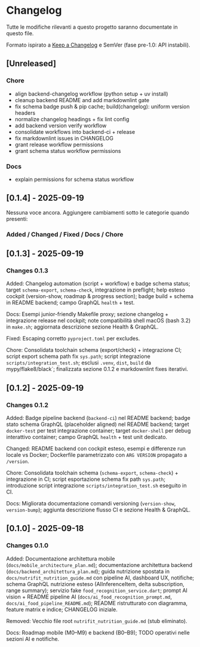 # Changelog

Tutte le modifiche rilevanti a questo progetto saranno documentate in questo file.

Formato ispirato a [Keep a Changelog](https://keepachangelog.com/it-IT/1.1.0/) e SemVer (fase pre-1.0: API instabili).

## [Unreleased]

### Chore
- align backend-changelog workflow (python setup + uv install)
- cleanup backend README and add markdownlint gate
- fix schema badge push & pip cache; build(changelog): uniform version headers
- normalize changelog headings + fix lint config
- add backend version verify workflow
- consolidate workflows into backend-ci + release
- fix markdownlint issues in CHANGELOG
- grant release workflow permissions
- grant schema status workflow permissions

### Docs
- explain permissions for schema status workflow

## [0.1.4] - 2025-09-19

Nessuna voce ancora. Aggiungere cambiamenti sotto le categorie quando presenti:

### Added / Changed / Fixed / Docs / Chore

## [0.1.3] - 2025-09-19

### Changes 0.1.3

Added: Changelog automation (script + workflow) e badge schema status; target `schema-export`, `schema-check`, integrazione in preflight; help esteso cockpit (version-show, roadmap & progress section); badge build + schema in README backend; campo GraphQL `health` + test.

Docs: Esempi junior-friendly Makefile proxy; sezione changelog + integrazione release nel cockpit; note compatibilità shell macOS (bash 3.2) in `make.sh`; aggiornata descrizione sezione Health & GraphQL.

Fixed: Escaping corretto `pyproject.toml` per excludes.

Chore: Consolidata toolchain schema (export/check) + integrazione CI; script export schema path fix `sys.path`; script integrazione `scripts/integration_test.sh`; esclusi `.venv`, `dist`, `build` da mypy/flake8/black`; finalizzata sezione 0.1.2 e markdownlint fixes iterativi.

## [0.1.2] - 2025-09-19

### Changes 0.1.2

Added: Badge pipeline backend (`backend-ci`) nel README backend; badge stato schema GraphQL (placeholder aligned) nel README backend; target `docker-test` per test integrazione container; target `docker-shell` per debug interattivo container; campo GraphQL `health` + test unit dedicato.

Changed: README backend con cockpit esteso, esempi e differenze run locale vs Docker; Dockerfile parametrizzato con `ARG VERSION` propagato a `/version`.

Chore: Consolidata toolchain schema (`schema-export`, `schema-check`) + integrazione in CI; script esportazione schema fix path `sys.path`; introduzione script integrazione `scripts/integration_test.sh` eseguito in CI.

Docs: Migliorata documentazione comandi versioning (`version-show`, `version-bump`); aggiunta descrizione flusso CI e sezione Health & GraphQL.

## [0.1.0] - 2025-09-18

### Changes 0.1.0

Added: Documentazione architettura mobile (`docs/mobile_architecture_plan.md`); documentazione architettura backend (`docs/backend_architettura_plan.md`); guida nutrizione spostata in `docs/nutrifit_nutrition_guide.md` con pipeline AI, dashboard UX, notifiche; schema GraphQL nutrizione esteso (AIInferenceItem, delta subscription, range summary); servizio fake `food_recognition_service.dart`; prompt AI vision + README pipeline AI (`docs/ai_food_recognition_prompt.md`, `docs/ai_food_pipeline_README.md`); README ristrutturato con diagramma, feature matrix e indice; CHANGELOG iniziale.

Removed: Vecchio file root `nutrifit_nutrition_guide.md` (stub eliminato).

Docs: Roadmap mobile (M0–M9) e backend (B0–B9); TODO operativi nelle sezioni AI e notifiche.
